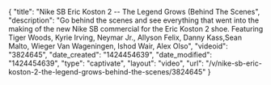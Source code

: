 {
    "title": "Nike SB Eric Koston 2 -- The Legend Grows (Behind The Scenes",
    "description": "Go behind the scenes and see everything that went into the making of the new Nike SB commercial for the Eric Koston 2 shoe. Featuring Tiger Woods, Kyrie Irving, Neymar Jr., Allyson Felix, Danny Kass,Sean Malto, Wieger Van Wageningen, Ishod Wair, Alex Olso",
    "videoid": "3824645",
    "date_created": "1424454639",
    "date_modified": "1424454639",
    "type": "captivate",
    "layout": "video",
    "url": "\/v\/nike-sb-eric-koston-2-the-legend-grows-behind-the-scenes\/3824645"
}